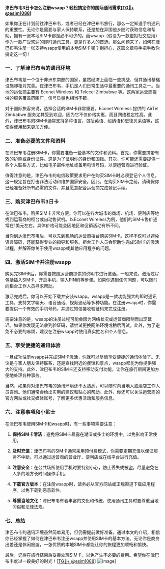 **津巴布韦3日卡怎么注册wsapp？轻松搞定你的国际通讯需求[[TG💪+ @esim1088](https://t.me/s/esim1088)]**

如果你正在计划前往津巴布韦，或者已经在津巴布韦旅行，那么一定知道手机通讯的重要性。无论你是需要与家人保持联系，还是想在异国他乡随时获取信息和帮助，拥有一张本地SIM卡都是必不可少的。而wsapp（假设为一款虚拟社交应用）作为一款广受欢迎的即时通讯工具，更是许多人的首选。那么问题来了，如何在津巴布韦注册一张支持wsapp使用的本地SIM卡呢？别担心，这篇文章将手把手教你搞定这一切！

### 一、了解津巴布韦的通讯环境

津巴布韦是一个位于非洲东南部的国家，虽然经济上面临一些挑战，但其通讯基础设施却相对完善。在津巴布韦，手机是人们日常生活中最重要的通讯工具之一。当地的运营商主要有 Econet Wireless 和 Telecel Zimbabwe 等。这两家运营商提供的服务覆盖范围广，信号质量也相当不错。

对于国际旅客来说，选择合适的SIM卡非常重要。Econet Wireless 提供的 AirTel Zimbabwe 服务尤其受到欢迎，因为它不仅价格实惠，而且网络稳定性高。此外，津巴布韦的SIM卡通常支持多种语言，包括英语、绍纳语和恩德贝莱语等，这使得使用起来更加方便。

### 二、准备必要的文件和资料

在津巴布韦注册SIM卡，你需要准备一些基本的文件和资料。首先，你需要携带有效的护照或身份证件。这是为了证明你的身份和国籍。其次，你可能还需要提供一些个人联系方式，比如电子邮件地址或备用电话号码，以便运营商进行验证。

值得注意的是，津巴布韦的电信政策要求用户在购买SIM卡时必须登记个人信息。这一规定旨在打击非法活动和维护国家安全。因此，在购买SIM卡之前，请确保你已经准备好所有必需的文件，并且愿意配合运营商完成登记手续。

### 三、购买津巴布韦3日卡

在津巴布韦，购买SIM卡非常方便。你可以在各大城市的商场、机场、便利店等地找到运营商的柜台或自动售货机。以Econet Wireless为例，他们的SIM卡售价通常在1美元左右，具体价格可能会因地区和促销活动有所不同。

当你到达津巴布韦后，可以先到机场的运营商柜台购买SIM卡。这样不仅可以避免语言障碍，还能获得专业的指导和服务。柜台工作人员会帮助你完成SIM卡的激活过程，并解答你关于使用wsapp或其他应用程序的问题。

### 四、激活SIM卡并注册wsapp

购买完SIM卡后，你需要按照运营商提供的说明书进行激活。一般来说，激活过程包括插入SIM卡、开启手机、输入PIN码等步骤。如果你遇到任何问题，可以随时向柜台工作人员寻求帮助。

激活完成后，你可以开始下载并安装wsapp。wsapp是一款功能强大的即时通讯工具，支持文字聊天、语音通话、视频通话等多种功能。在注册wsapp时，你需要提供一个有效的手机号码，并通过短信接收验证码来完成注册。

需要注意的是，wsapp的注册过程可能会因为网络状况或运营商限制而出现延迟。如果你发现无法收到验证码，请尝试更换网络环境或稍后再试。此外，为了避免不必要的麻烦，建议在注册wsapp时使用真实姓名和个人信息。

### 五、享受便捷的通讯体验

一旦成功注册wsapp并完成SIM卡激活，你就可以尽情享受便捷的通讯体验了。无论是与家人朋友保持联系，还是查找附近的餐馆和景点，wsapp都能为你提供强大的支持。此外，津巴布韦的SIM卡还支持移动支付功能，让你在旅行期间更加方便地处理各种事务。

当然，如果你对津巴布韦的通讯环境还不太熟悉，可以随时向当地人或酒店工作人员咨询。他们通常会给出实用的建议和贴心的帮助。此外，你还可以关注运营商的官方网站或社交媒体账号，了解更多优惠活动和服务信息。

### 六、注意事项和小贴士

在津巴布韦使用SIM卡和wsapp时，有一些事项需要注意：

1. **保持SIM卡清洁**：避免将SIM卡暴露在潮湿或多尘的环境中，以免影响正常使用。
   
2. **及时充值**：津巴布韦的SIM卡通常采用预付费模式，你需要定期充值以保证服务不中断。可以通过运营商的营业厅、便利店或在线平台进行充值。

3. **注意安全**：在公共场所使用手机时要特别小心，防止丢失或被盗。尽量避免在人多的地方长时间操作手机。

4. **下载官方版本**：在注册wsapp时，请务必从官方网站或正规渠道下载应用程序，以免下载到恶意软件。

5. **尊重当地文化**：津巴布韦有着丰富的文化和传统，使用通讯工具时要尊重当地习俗和法律法规。

### 七、总结

津巴布韦的通讯环境虽然简单易用，但仍需提前做好准备。通过本文的介绍，相信你已经掌握了如何在津巴布韦注册wsapp并使用SIM卡的基本方法。无论你是商务出差还是休闲旅游，一张优质的本地SIM卡都能让你的旅程更加顺畅和愉快。

最后，记得在旅行结束后妥善处理SIM卡，以免产生不必要的费用。希望你在津巴布韦度过一段美好的时光！[[TG💪+ @esim1088](https://t.me/s/esim1088)] ![Image](https://i.postimg.cc/4NQfJmqS/Snipaste-2025-05-13-00-14-12.png)]